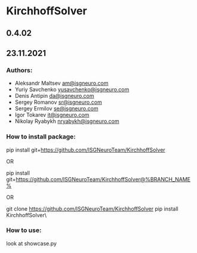 # KirchhoffSolver #

## 0.4.02 ##
## 23.11.2021 ##
### Authors:
* Aleksandr Maltsev <am@isgneuro.com>
* Yuriy Savchenko <yusavchenko@isgneuro.com>
* Denis Antipin <da@isgneuro.com>
* Sergey Romanov <sr@isgneuro.com>
* Sergey Ermilov <se@isgneuro.com>
* Igor Tokarev <it@isgneuro.com>
* Nikolay Ryabykh <nryabykh@isgneuro.com>

### How to install package:
pip install git+https://github.com/ISGNeuroTeam/KirchhoffSolver

OR

pip install git+https://github.com/ISGNeuroTeam/KirchhoffSolver@%BRANCH_NAME%

OR

git clone https://github.com/ISGNeuroTeam/KirchhoffSolver
pip install KirchhoffSolver\

### How to use:
look at showcase.py

